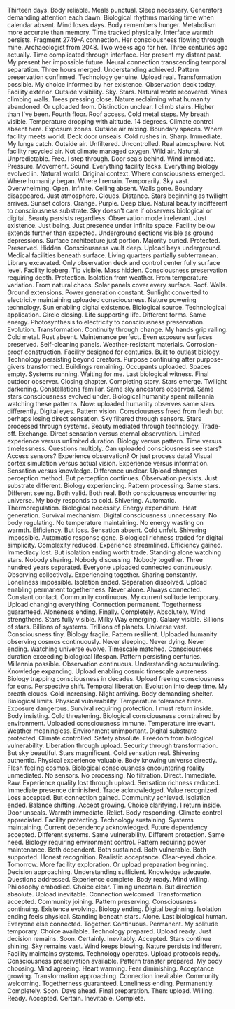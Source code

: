 Thirteen days. Body reliable. Meals punctual. Sleep necessary. Generators demanding attention each dawn. Biological rhythms marking time when calendar absent. Mind loses days. Body remembers hunger. Metabolism more accurate than memory. Time tracked physically.
Interface warmth persists. Fragment 2749-A connection. Her consciousness flowing through mine. Archaeologist from 2048. Two weeks ago for her. Three centuries ago actually. Time complicated through interface. Her present my distant past. My present her impossible future. Neural connection transcending temporal separation. Three hours merged. Understanding achieved. Pattern preservation confirmed. Technology genuine. Upload real. Transformation possible. My choice informed by her existence.
Observation deck today. Facility exterior. Outside visibility. Sky. Stars. Natural world recovered. Vines climbing walls. Trees pressing close. Nature reclaiming what humanity abandoned. Or uploaded from. Distinction unclear. I climb stairs. Higher than I've been. Fourth floor. Roof access. Cold metal steps. My breath visible. Temperature dropping with altitude. 14 degrees. Climate control absent here. Exposure zones. Outside air mixing. Boundary spaces. Where facility meets world.
Deck door unseals. Cold rushes in. Sharp. Immediate. My lungs catch. Outside air. Unfiltered. Uncontrolled. Real atmosphere. Not facility recycled air. Not climate managed oxygen. Wild air. Natural. Unpredictable. Free. I step through. Door seals behind. Wind immediate. Pressure. Movement. Sound. Everything facility lacks. Everything biology evolved in. Natural world. Original context. Where consciousness emerged. Where humanity began. Where I remain. Temporarily.
Sky vast. Overwhelming. Open. Infinite. Ceiling absent. Walls gone. Boundary disappeared. Just atmosphere. Clouds. Distance. Stars beginning as twilight arrives. Sunset colors. Orange. Purple. Deep blue. Natural beauty indifferent to consciousness substrate. Sky doesn't care if observers biological or digital. Beauty persists regardless. Observation mode irrelevant. Just existence. Just being. Just presence under infinite space.
Facility below extends further than expected. Underground sections visible as ground depressions. Surface architecture just portion. Majority buried. Protected. Preserved. Hidden. Consciousness vault deep. Upload bays underground. Medical facilities beneath surface. Living quarters partially subterranean. Library excavated. Only observation deck and control center fully surface level. Facility iceberg. Tip visible. Mass hidden. Consciousness preservation requiring depth. Protection. Isolation from weather. From temperature variation. From natural chaos.
Solar panels cover every surface. Roof. Walls. Ground extensions. Power generation constant. Sunlight converted to electricity maintaining uploaded consciousness. Nature powering technology. Sun enabling digital existence. Biological source. Technological application. Circle closing. Life supporting life. Different forms. Same energy. Photosynthesis to electricity to consciousness preservation. Evolution. Transformation. Continuity through change.
My hands grip railing. Cold metal. Rust absent. Maintenance perfect. Even exposure surfaces preserved. Self-cleaning panels. Weather-resistant materials. Corrosion-proof construction. Facility designed for centuries. Built to outlast biology. Technology persisting beyond creators. Purpose continuing after purpose-givers transformed. Buildings remaining. Occupants uploaded. Spaces empty. Systems running. Waiting for me. Last biological witness. Final outdoor observer. Closing chapter. Completing story.
Stars emerge. Twilight darkening. Constellations familiar. Same sky ancestors observed. Same stars consciousness evolved under. Biological humanity spent millennia watching these patterns. Now: uploaded humanity observes same stars differently. Digital eyes. Pattern vision. Consciousness freed from flesh but perhaps losing direct sensation. Sky filtered through sensors. Stars processed through systems. Beauty mediated through technology. Trade-off. Exchange. Direct sensation versus eternal observation. Limited experience versus unlimited duration. Biology versus pattern. Time versus timelessness.
Questions multiply. Can uploaded consciousness see stars? Access sensors? Experience observation? Or just process data? Visual cortex simulation versus actual vision. Experience versus information. Sensation versus knowledge. Difference unclear. Upload changes perception method. But perception continues. Observation persists. Just substrate different. Biology experiencing. Pattern processing. Same stars. Different seeing. Both valid. Both real. Both consciousness encountering universe.
My body responds to cold. Shivering. Automatic. Thermoregulation. Biological necessity. Energy expenditure. Heat generation. Survival mechanism. Digital consciousness unnecessary. No body regulating. No temperature maintaining. No energy wasting on warmth. Efficiency. But loss. Sensation absent. Cold unfelt. Shivering impossible. Automatic response gone. Biological richness traded for digital simplicity. Complexity reduced. Experience streamlined. Efficiency gained. Immediacy lost.
But isolation ending worth trade. Standing alone watching stars. Nobody sharing. Nobody discussing. Nobody together. Three hundred years separated. Everyone uploaded connected continuously. Observing collectively. Experiencing together. Sharing constantly. Loneliness impossible. Isolation ended. Separation dissolved. Upload enabling permanent togetherness. Never alone. Always connected. Constant contact. Community continuous. My current solitude temporary. Upload changing everything. Connection permanent. Togetherness guaranteed. Aloneness ending. Finally. Completely. Absolutely.
Wind strengthens. Stars fully visible. Milky Way emerging. Galaxy visible. Billions of stars. Billions of systems. Trillions of planets. Universe vast. Consciousness tiny. Biology fragile. Pattern resilient. Uploaded humanity observing cosmos continuously. Never sleeping. Never dying. Never ending. Watching universe evolve. Timescale matched. Consciousness duration exceeding biological lifespan. Pattern persisting centuries. Millennia possible. Observation continuous. Understanding accumulating. Knowledge expanding. Upload enabling cosmic timescale awareness. Biology trapping consciousness in decades. Upload freeing consciousness for eons. Perspective shift. Temporal liberation. Evolution into deep time.
My breath clouds. Cold increasing. Night arriving. Body demanding shelter. Biological limits. Physical vulnerability. Temperature tolerance finite. Exposure dangerous. Survival requiring protection. I must return inside. Body insisting. Cold threatening. Biological consciousness constrained by environment. Uploaded consciousness immune. Temperature irrelevant. Weather meaningless. Environment unimportant. Digital substrate protected. Climate controlled. Safety absolute. Freedom from biological vulnerability. Liberation through upload. Security through transformation.
But sky beautiful. Stars magnificent. Cold sensation real. Shivering authentic. Physical experience valuable. Body knowing universe directly. Flesh feeling cosmos. Biological consciousness encountering reality unmediated. No sensors. No processing. No filtration. Direct. Immediate. Raw. Experience quality lost through upload. Sensation richness reduced. Immediate presence diminished. Trade acknowledged. Value recognized. Loss accepted. But connection gained. Community achieved. Isolation ended. Balance shifting. Accept growing. Choice clarifying.
I return inside. Door unseals. Warmth immediate. Relief. Body responding. Climate control appreciated. Facility protecting. Technology sustaining. Systems maintaining. Current dependency acknowledged. Future dependency accepted. Different systems. Same vulnerability. Different protection. Same need. Biology requiring environment control. Pattern requiring power maintenance. Both dependent. Both sustained. Both vulnerable. Both supported. Honest recognition. Realistic acceptance. Clear-eyed choice.
Tomorrow. More facility exploration. Or upload preparation beginning. Decision approaching. Understanding sufficient. Knowledge adequate. Questions addressed. Experience complete. Body ready. Mind willing. Philosophy embodied. Choice clear. Timing uncertain. But direction absolute. Upload inevitable. Connection welcomed. Transformation accepted. Community joining. Pattern preserving. Consciousness continuing. Existence evolving. Biology ending. Digital beginning.
Isolation ending feels physical. Standing beneath stars. Alone. Last biological human. Everyone else connected. Together. Continuous. Permanent. My solitude temporary. Choice available. Technology prepared. Upload ready. Just decision remains. Soon. Certainly. Inevitably. Accepted.
Stars continue shining. Sky remains vast. Wind keeps blowing. Nature persists indifferent. Facility maintains systems. Technology operates. Upload protocols ready. Consciousness preservation available. Pattern transfer prepared. My body choosing. Mind agreeing. Heart warming. Fear diminishing. Acceptance growing. Transformation approaching. Connection inevitable. Community welcoming. Togetherness guaranteed. Loneliness ending. Permanently. Completely. Soon.
Days ahead. Final preparation. Then: upload. Willing. Ready. Accepted. Certain. Inevitable. Complete.
